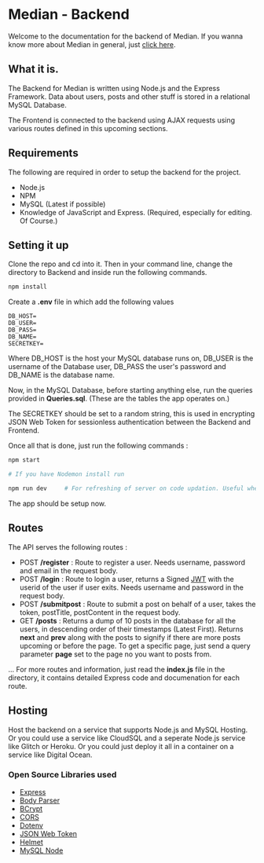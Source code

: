 # Median - Backend

Welcome to the documentation for the backend of Median. If you wanna know more about Median in general, just [click here](https://github.com/deve-sh/Median).

## What it is.

The Backend for Median is written using Node.js and the Express Framework. Data about users, posts and other stuff is stored in a relational MySQL Database.

The Frontend is connected to the backend using AJAX requests using various routes defined in this upcoming sections.

## Requirements

The following are required in order to setup the backend for the project.

* Node.js
* NPM
* MySQL (Latest if possible)
* Knowledge of JavaScript and Express. (Required, especially for editing. Of Course.)

## Setting it up

Clone the repo and cd into it. Then in your command line, change the directory to Backend and inside run the following commands.

```bash
npm install
```

Create a **.env** file in which add the following values

```env
DB_HOST=
DB_USER=
DB_PASS=
DB_NAME=
SECRETKEY=
```

Where DB_HOST is the host your MySQL database runs on, DB_USER is the username of the Database user, DB_PASS the user's password and DB_NAME is the database name.

Now, in the MySQL Database, before starting anything else, run the queries provided in **Queries.sql**. (These are the tables the app operates on.)

The SECRETKEY should be set to a random string, this is used in encrypting JSON Web Token for sessionless authentication between the Backend and Frontend.

Once all that is done, just run the following commands :

```bash
npm start		

# If you have Nodemon install run

npm run dev 	# For refreshing of server on code updation. Useful when you're developing.
```

The app should be setup now.

## Routes

The API serves the following routes : 

* POST **/register** : Route to register a user. Needs username, password and email in the request body.
* POST **/login** : Route to login a user, returns a Signed [JWT](https://github.com/auth0/node-jsonwebtoken) with the userid of the user if user exits. Needs username and password in the request body.
* POST **/submitpost** : Route to submit a post on behalf of a user, takes the token, postTitle, postContent in the request body.
* GET **/posts** : Returns a dump of 10 posts in the database for all the users, in descending order of their timestamps (Latest First). Returns **next** and **prev** along with the posts to signify if there are more posts upcoming or before the page. To get a specific page, just send a query parameter **page** set to the page no you want to posts from.

... For more routes and information, just read the **index.js** file in the directory, it contains detailed Express code and documenation for each route.

## Hosting

Host the backend on a service that supports Node.js and MySQL Hosting. Or you could use a service like CloudSQL and a seperate Node.js service like Glitch or Heroku. Or you could just deploy it all in a container on a service like Digital Ocean.

### Open Source Libraries used

* [Express](https://expressjs.com/)
* [Body Parser](https://www.npmjs.com/package/body-parser)
* [BCrypt](https://www.npmjs.com/package/bcrypt)
* [CORS](https://www.npmjs.com/package/cors)
* [Dotenv](https://www.npmjs.com/package/dotenv)
* [JSON Web Token](https://github.com/auth0/node-jsonwebtoken)
* [Helmet](https://npmjs.com/package/helmet)
* [MySQL Node](https://npmjs.com/package/mysql)